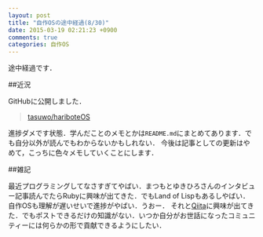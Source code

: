 ```yaml
---
layout: post
title: "自作OSの途中経過(8/30)"
date: 2015-03-19 02:21:23 +0900
comments: true
categories: 自作OS
---
```


途中経過です．

<!-- more -->

##近況

GitHubに公開しました．

>[tasuwo/hariboteOS](https://github.com/tasuwo/hariboteOS)

進捗ダメです状態．学んだことのメモとかは`README.md`にまとめてあります．でも自分以外が読んでもわからないかもしれない．
今後は記事としての更新はやめて，こっちに色々メモしていくことにします．

##雑記

最近プログラミングしてなさすぎてやばい．まつもとゆきひろさんのインタビュー記事読んでたらRubyに興味が出てきた．でもLand of Lispもあるしやばい．自作OSも理解が遅いせいで進捗がやばい．うおー．
それと[Qiita](https://qiita.com)に興味が出てきた．でもポストできるだけの知識がない．いつか自分がお世話になったコミュニティーには何らかの形で貢献できるようにしたい．

